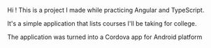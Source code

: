 Hi ! This is a project I made while practicing Angular and TypeScript.

It's a simple application that lists courses I'll be taking for college.

The application was turned into a Cordova app for Android platform
